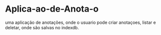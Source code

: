 # Aplica-ao-de-Anota-o
uma aplicação de anotações, onde o usuario pode criar anotaçoes, listar e deletar, onde são salvas no indexdb.
